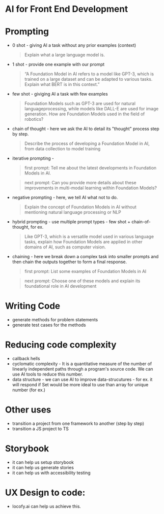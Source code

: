 # AI for Front End Development

# Prompting
- 0 shot - giving AI a task without any prior examples (context)
    > Explain what a large language model is.
- 1 shot - provide one example with our prompt
    > “A Foundation Model in AI refers to a model like GPT-3,
which is trained on a large dataset and can be adapted to various tasks.
Explain what BERT is in this context.”
- few shot - giviging AI a task with few examples
    > Foundation Models such as GPT-3 are used for natural languageprocessing, while models like DALL-E are used for image generation.  How are Foundation Models used in the field of robotics?
- chain of thought - here we ask the AI to detail its "thought" process step by step.
    > Describe the process of developing a Foundation Model in AI, from data collection to model training
- iterative prompting - 
    > first prompt: Tell me about the latest developments in Foundation Models in AI.

    > next prompt: Can you provide more details about these improvements in multi-modal learning within Foundation Models?
- negative prompting - here, we tell AI what not to do.
    > Explain the concept of Foundation Models in AI without mentioning natural language processing or NLP
- hybrid prompting - use multiple prompt types - few shot + chain-of-thought, for ex.
    > Like GPT-3, which is a versatile model used in various language tasks, explain how Foundation Models are applied in other domains of AI, such as computer vision.
- chaining - here we break down a complex task into smaller prompts and then chain the outputs together to form a final response.
    > first prompt: List some examples of Foundation Models in AI

    > next prompt: Choose one of these models and explain its foundational role in AI development

# Writing Code
- generate methods for problem statements
- generate test cases for the methods

# Reducing code complexity
- callback hells
- cyclomatic complexity - It is a quantitative measure of the number of linearly independent paths through a program's source code.  We can use AI tools to reduce this number.
- data structure - we can use AI to improve data-strucutures - for ex. it will respond if Set would be more ideal to use than array for unique number (for ex.)

# Other uses
- transition a project from one framework to another (step by step)
- transition a JS project to TS

# Storybook
- it can help us setup storybook
- it can help us generate stories
- it can help us with accessibility testing

# UX Design to code:
- locofy.ai can help us achieve this.